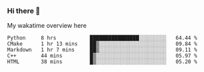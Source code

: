 ### Hi there 👋

<!--
**Jassy930/Jassy930** is a ✨ _special_ ✨ repository because its `README.md` (this file) appears on your GitHub profile.

Here are some ideas to get you started:

- 🔭 I’m currently working on ...
- 🌱 I’m currently learning ...
- 👯 I’m looking to collaborate on ...
- 🤔 I’m looking for help with ...
- 💬 Ask me about ...
- 📫 How to reach me: ...
- 😄 Pronouns: ...
- ⚡ Fun fact: ...
-->

My wakatime overview here
<!--START_SECTION:waka-->
```text
Python     8 hrs           ████████████████░░░░░░░░░   64.44 % 
CMake      1 hr 13 mins    ██▒░░░░░░░░░░░░░░░░░░░░░░   09.84 % 
Markdown   1 hr 7 mins     ██▒░░░░░░░░░░░░░░░░░░░░░░   09.11 % 
C++        44 mins         █▒░░░░░░░░░░░░░░░░░░░░░░░   05.97 % 
HTML       38 mins         █▒░░░░░░░░░░░░░░░░░░░░░░░   05.20 % 
```
<!--END_SECTION:waka-->
